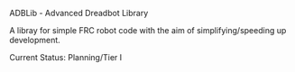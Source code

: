 ADBLib - Advanced Dreadbot Library

A libray for simple FRC robot code with the aim of simplifying/speeding up development.

Current Status: Planning/Tier I
